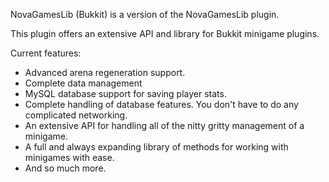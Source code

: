 NovaGamesLib (Bukkit) is a version of the NovaGamesLib plugin.

This plugin offers an extensive API and library for Bukkit minigame plugins.

Current features:
- Advanced arena regeneration support.
- Complete data management
- MySQL database support for saving player stats.
- Complete handling of database features. You don't have to do any complicated networking.
- An extensive API for handling all of the nitty gritty management of a minigame.
- A full and always expanding library of methods for working with minigames with ease.
- And so much more.